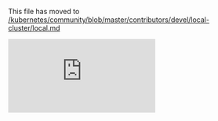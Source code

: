 This file has moved to [/kubernetes/community/blob/master/contributors/devel/local-cluster/local.md](https://github.com/kubernetes/community/blob/master/contributors/devel/local-cluster/local.md)


<!-- BEGIN MUNGE: GENERATED_ANALYTICS -->
[![Analytics](https://kubernetes-site.appspot.com/UA-36037335-10/GitHub/docs/devel/local-cluster/local.md?pixel)]()
<!-- END MUNGE: GENERATED_ANALYTICS -->
